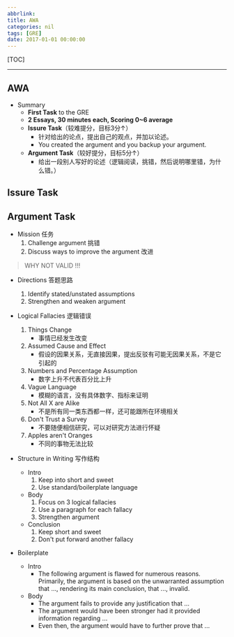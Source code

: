 ```yaml
---
abbrlink: 
title: AWA
categories: nil
tags: [GRE]
date: 2017-01-01 00:00:00
---
```


[TOC]
<!-- toc -->

---

## AWA

- Summary
    - **First Task** to the GRE
    - **2 Essays, 30 minutes each, Scoring 0~6 average**
    - **Issure Task**（较难提分，目标3分↑）
        - 针对给出的论点，提出自己的观点，并加以论述。
        - You created the argument and you backup your argument.
    - **Argument Task**（较好提分，目标5分↑）
        - 给出一段别人写好的论述（逻辑阅读，挑错，然后说明哪里错，为什么错。）

## Issure Task


## Argument Task
- Mission 任务
    1. Challenge argument 挑错
    2. Discuss ways to improve the argument 改进

> WHY NOT VALID !!! 

- Directions 答题思路
    1. Identify stated/unstated assumptions
    2. Strengthen and weaken argument

- Logical Fallacies 逻辑错误
    1. Things Change 
        - 事情已经发生改变
    2. Assumed Cause and Effect 
        - 假设的因果关系，无直接因果，提出反驳有可能无因果关系，不是它引起的
    3. Numbers and Percentage Assumption
        - 数字上升不代表百分比上升
    4. Vague Language
        - 模糊的语言，没有具体数字、指标来证明
    5. Not All X are Alike
        - 不是所有同一类东西都一样，还可能跟所在环境相关
    6. Don't Trust a Survey
        - 不要随便相信研究，可以对研究方法进行怀疑
    7. Apples aren't Oranges
        - 不同的事物无法比较

- Structure in Writing 写作结构
    - Intro
        1. Keep into short and sweet
        2. Use standard/boilerplate language
    - Body
        1. Focus on 3 logical fallacies
        2. Use a paragraph for each fallacy
        3. Strengthen argument
    - Conclusion
        1. Keep short and sweet
        2. Don't put forward another fallacy

- Boilerplate 
    - Intro
        - The following argument is flawed for numerous reasons. Primarily, the argument is based on the unwarranted assumption that ..., rendering its main conclusion, that ..., invalid.
    - Body
        - The argument fails to provide any justification that ...
        - The argument would have been stronger had it provided information regarding ...
        - Even then, the argument would have to further prove that ...
